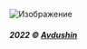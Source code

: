 ![Изображение](https://cdn.discordapp.com/attachments/755856139387797616/949668993378160670/unknown.png)


###### **2022 © [Avdushin](https://github.com/Avdushin)**

